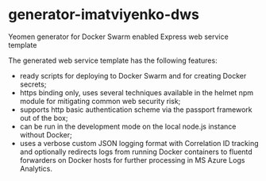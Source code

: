 # generator-imatviyenko-dws
Yeomen generator for Docker Swarm enabled Express web service template

The generated web service template has the following features:
- ready scripts for deploying to Docker Swarm and for creating Docker secrets;
- https binding only, uses several techniques available in the helmet npm module for mitigating common web security risk;
- supports http basic authentication scheme via the passport framework out of the box;
- can be run in the development mode on the local node.js instance without Docker;
- uses a verbose custom JSON logging format with Correlation ID tracking and optionally redirects logs from running Docker containers to fluentd forwarders on Docker hosts for further processing in MS Azure Logs Analytics.